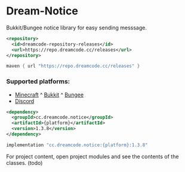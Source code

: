 # Dream-Notice
Bukkit/Bungee notice library for easy sending messsage.

```xml
<repository>
  <id>dreamcode-repository-releases</id>
  <url>https://repo.dreamcode.cc/releases</url>
</repository>
```

```groovy
maven { url "https://repo.dreamcode.cc/releases" }
```

### Supported platforms:
- [Minecraft](https://github.com/DreamPoland/dream-notice/tree/master/minecraft)
^ [Bukkit](https://github.com/DreamPoland/dream-notice/tree/master/bukkit)
^ [Bungee](https://github.com/DreamPoland/dream-notice/tree/master/bungee)
- [Discord](https://github.com/DreamPoland/dream-notice/tree/master/discord)

```xml
<dependency>
  <groupId>cc.dreamcode.notice</groupId>
  <artifactId>{platform}</artifactId>
  <version>1.3.8</version>
</dependency>
```
```groovy
implementation "cc.dreamcode.notice:{platform}:1.3.8"
```

For project content, open project modules and see the contents of the classes. (todo)
